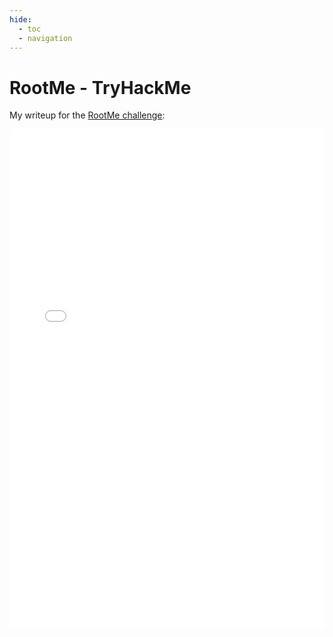 ```yaml
---
hide:
  - toc
  - navigation
---
```


# RootMe - TryHackMe

My writeup for the [RootMe challenge](https://tryhackme.com/room/rrootme):


<embed src="/writeups/tryhackme/rootme/QWU - Root Me.pdf" type="application/pdf" width="100%" height="800px" />
